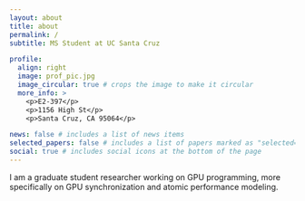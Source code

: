 ```yaml
---
layout: about
title: about
permalink: /
subtitle: MS Student at UC Santa Cruz

profile:
  align: right
  image: prof_pic.jpg
  image_circular: true # crops the image to make it circular
  more_info: >
    <p>E2-397</p>
    <p>1156 High St</p>
    <p>Santa Cruz, CA 95064</p>

news: false # includes a list of news items
selected_papers: false # includes a list of papers marked as "selected={true}"
social: true # includes social icons at the bottom of the page
---
```


I am a graduate student researcher working on GPU programming, more specifically on GPU synchronization and atomic performance modeling.

